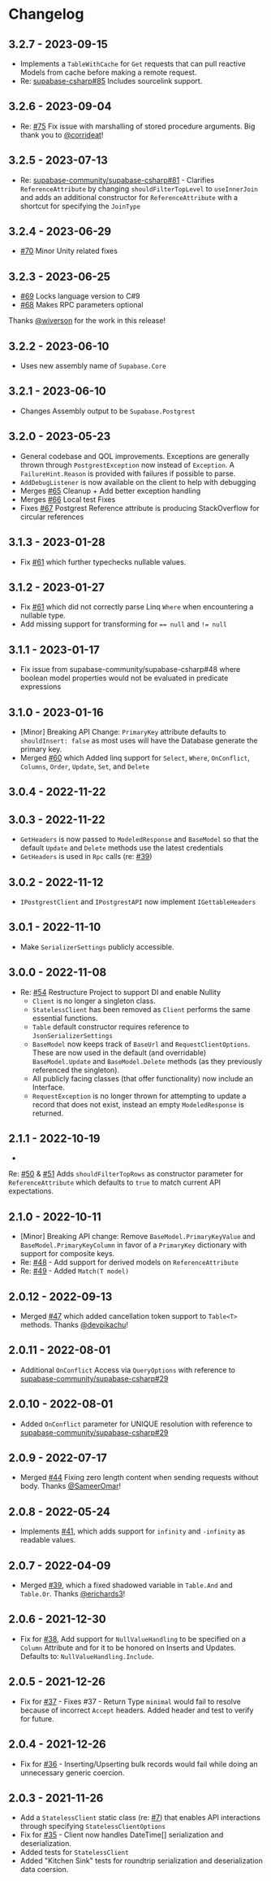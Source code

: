 ﻿# Changelog

## 3.2.7 - 2023-09-15

- Implements a `TableWithCache` for `Get` requests that can pull reactive Models from cache before making a remote request.
- Re: [supabase-csharp#85](https://github.com/supabase-community/supabase-csharp/issues/85) Includes sourcelink support.

## 3.2.6 - 2023-09-04

- Re: [#75](https://github.com/supabase-community/postgrest-csharp/pull/75) Fix issue with marshalling of stored
  procedure arguments. Big thank you to [@corrideat](https://github.com/corrideat)!

## 3.2.5 - 2023-07-13

- Re: [supabase-community/supabase-csharp#81](https://github.com/supabase-community/supabase-csharp/discussions/81) -
  Clarifies `ReferenceAttribute` by changing `shouldFilterTopLevel` to `useInnerJoin` and adds an additional
  constructor for `ReferenceAttribute` with a shortcut for specifying the `JoinType`

## 3.2.4 - 2023-06-29

- [#70](https://github.com/supabase-community/postgrest-csharp/pull/70) Minor Unity related fixes

## 3.2.3 - 2023-06-25

- [#69](https://github.com/supabase-community/postgrest-csharp/pull/69) Locks language version to C#9
- [#68](https://github.com/supabase-community/postgrest-csharp/pull/68) Makes RPC parameters optional

Thanks [@wiverson](https://github.com/wiverson) for the work in this release!

## 3.2.2 - 2023-06-10

- Uses new assembly name of `Supabase.Core`

## 3.2.1 - 2023-06-10

- Changes Assembly output to be `Supabase.Postgrest`

## 3.2.0 - 2023-05-23

- General codebase and QOL improvements. Exceptions are generally thrown through `PostgrestException` now instead
  of `Exception`. A `FailureHint.Reason` is provided with failures if possible to parse.
- `AddDebugListener` is now available on the client to help with debugging
- Merges [#65](https://github.com/supabase-community/postgrest-csharp/pull/65) Cleanup + Add better exception handling
- Merges [#66](https://github.com/supabase-community/postgrest-csharp/pull/66) Local test Fixes
- Fixes [#67](https://github.com/supabase-community/postgrest-csharp/issues/67) Postgrest Reference attribute is
  producing StackOverflow for circular references

## 3.1.3 - 2023-01-28

- Fix [#61](https://github.com/supabase-community/postgrest-csharp/issues/61) which further typechecks nullable values.

## 3.1.2 - 2023-01-27

- Fix [#61](https://github.com/supabase-community/postgrest-csharp/issues/61) which did not correctly parse Linq `Where`
  when encountering a nullable type.
- Add missing support for transforming for `== null` and `!= null`

## 3.1.1 - 2023-01-17

- Fix issue from supabase-community/supabase-csharp#48 where boolean model properties would not be evaluated in
  predicate expressions

## 3.1.0 - 2023-01-16

- [Minor] Breaking API Change: `PrimaryKey` attribute defaults to `shouldInsert: false` as most uses will have the
  Database generate the primary key.
- Merged [#60](https://github.com/supabase-community/postgrest-csharp/pull/60) which Added linq support
  for `Select`, `Where`, `OnConflict`, `Columns`, `Order`, `Update`, `Set`, and `Delete`

## 3.0.4 - 2022-11-22

## 3.0.3 - 2022-11-22

- `GetHeaders` is now passed to `ModeledResponse` and `BaseModel` so that the default `Update` and `Delete` methods use
  the latest credentials
- `GetHeaders` is used in `Rpc` calls (re: [#39](https://github.com/supabase-community/supabase-csharp/issues/39))

## 3.0.2 - 2022-11-12

- `IPostgrestClient` and `IPostgrestAPI` now implement `IGettableHeaders`

## 3.0.1 - 2022-11-10

- Make `SerializerSettings` publicly accessible.

## 3.0.0 - 2022-11-08

- Re: [#54](https://github.com/supabase-community/postgrest-csharp/pull/54) Restructure Project to support DI and enable
  Nullity
    - `Client` is no longer a singleton class.
    - `StatelessClient` has been removed as `Client` performs the same essential functions.
    - `Table` default constructor requires reference to `JsonSerializerSettings`
    - `BaseModel` now keeps track of `BaseUrl` and `RequestClientOptions`. These are now used in the default (and
      overridable) `BaseModel.Update` and `BaseModel.Delete` methods (as they previously referenced the singleton).
    - All publicly facing classes (that offer functionality) now include an Interface.
    - `RequestException` is no longer thrown for attempting to update a record that does not exist, instead an
      empty `ModeledResponse` is returned.

## 2.1.1 - 2022-10-19

-

Re: [#50](https://github.com/supabase-community/postgrest-csharp/issues/50) & [#51](https://github.com/supabase-community/postgrest-csharp/pull/51)
Adds `shouldFilterTopRows` as constructor parameter for `ReferenceAttribute` which defaults to `true` to match current
API expectations.

## 2.1.0 - 2022-10-11

- [Minor] Breaking API change: Remove `BaseModel.PrimaryKeyValue` and `BaseModel.PrimaryKeyColumn` in favor of
  a `PrimaryKey` dictionary with support for composite keys.
- Re: [#48](https://github.com/supabase-community/postgrest-csharp/issues/48) - Add support for derived models
  on `ReferenceAttribute`
- Re: [#49](https://github.com/supabase-community/postgrest-csharp/issues/49) - Added `Match(T model)`

## 2.0.12 - 2022-09-13

- Merged [#47](https://github.com/supabase-community/postgrest-csharp/pull/47) which added cancellation token support
  to `Table<T>` methods. Thanks [@devpikachu](https://github.com/devpikachu)!

## 2.0.11 - 2022-08-01

- Additional `OnConflict` Access via `QueryOptions` with reference
  to [supabase-community/supabase-csharp#29](https://github.com/supabase-community/supabase-csharp/issues/29)

## 2.0.10 - 2022-08-01

- Added `OnConflict` parameter for UNIQUE resolution with reference
  to [supabase-community/supabase-csharp#29](https://github.com/supabase-community/supabase-csharp/issues/29)

## 2.0.9 - 2022-07-17

- Merged [#44](https://github.com/supabase-community/postgrest-csharp/pull/44) Fixing zero length content when sending
  requests without body. Thanks [@SameerOmar](https://github.com/sameeromar)!

## 2.0.8 - 2022-05-24

- Implements [#41](https://github.com/supabase-community/postgrest-csharp/issues/41), which adds support for `infinity`
  and `-infinity` as readable values.

## 2.0.7 - 2022-04-09

- Merged [#39](https://github.com/supabase-community/postgrest-csharp/pull/39), which a fixed shadowed variable
  in `Table.And` and `Table.Or`. Thanks [@erichards3](https://github.com/erichards3)!

## 2.0.6 - 2021-12-30

- Fix for [#38](https://github.com/supabase-community/postgrest-csharp/issues/38), Add support for `NullValueHandling`
  to be specified on a `Column` Attribute and for it to be honored on Inserts and Updates. Defaults
  to: `NullValueHandling.Include`.

## 2.0.5 - 2021-12-26

- Fix for [#37](https://github.com/supabase-community/postgrest-csharp/issues/37) - Fixes #37 - Return Type `minimal`
  would fail to resolve because of incorrect `Accept` headers. Added header and test to verify for future.

## 2.0.4 - 2021-12-26

- Fix for [#36](https://github.com/supabase-community/postgrest-csharp/issues/36) - Inserting/Upserting bulk records
  would fail while doing an unnecessary generic coercion.

## 2.0.3 - 2021-11-26

- Add a `StatelessClient` static class (re: [#7](https://github.com/supabase-community/supabase-csharp/issues/7)) that
  enables API interactions through specifying `StatelessClientOptions`
- Fix for [#35](https://github.com/supabase-community/postgrest-csharp/issues/35) - Client now handles DateTime[]
  serialization and deserialization.
- Added tests for `StatelessClient`
- Added "Kitchen Sink" tests for roundtrip serialization and deserialization data coersion.

